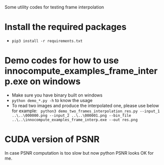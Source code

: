 Some utility codes for testing frame interpolation


# Install the required packages
* ```pip3 install -r requirements.txt```

# Demo codes for how to use innocompute_examples_frame_interp.exe on windows
* Make sure you have binary built on windows
* ```python demo_*.py -h``` to know the usage
* To read two images and produce the interpolated one, please use below for example:
``` python3 demo_two_frames_interpolation_res.py --input_1 ..\..\000000.png --input_2 ..\..\000001.png --bin_file ..\..\innocompute_examples_frame_interp.exe --out res.png```


# CUDA version of PSNR
In case PSNR computation is too slow but now python PSNR looks OK for me.
